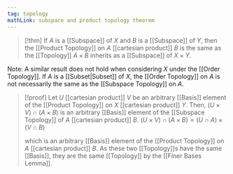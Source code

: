 ```yaml
---
tag: topology
mathLink: subspace and product topology theorem
---
```

> [!thm]
> If $A$ is a [[Subspace]] of $X$ and $B$ is a [[Subspace]] of $Y$, then the [[Product Topology]] on $A$ [[cartesian product]] $B$ is the same as the [[Topology]] $A\times B$ inherits as a [[Subspace]] of $X\times Y$.

Note: A similar result does not hold when considering $X$ under the [[Order Topology]]. If $A$ is a [[Subset|Subset]] of $X$, the [[Order Topology]] on $A$ is not necessarily the same as the [[Subspace Topology]] on $A$.

> [!proof]
> Let $U$ [[cartesian product]] $V$ be an arbitrary [[Basis]] element of the [[Product Topology]] on $X$ [[cartesian product]] $Y$. Then, $(U\times V)\cap(A\times B)$ is an arbitrary [[Basis]] element of the [[Subspace Topology]] of $A$ [[cartesian product]] $B$. 
> $(U\times V)\cap(A\times B) = (U\cap A)\times(V\cap B)$
> 
> which is an arbitrary [[Basis]] element of the [[Product Topology]] on $A$ [[cartesian product]] $B$. As these two [[Topology]]s have the same [[Basis]], they are the same [[Topology]] by the [[Finer Bases Lemma]].
